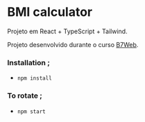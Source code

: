 # BMI calculator

Projeto em React + TypeScript + Tailwind.

Projeto desenvolvido durante o curso [B7Web](https://b7web.com.br).

### Installation ;
- `npm install`

### To rotate ;
- `npm start`